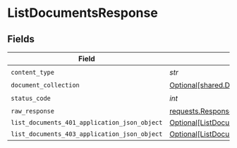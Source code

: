 # ListDocumentsResponse


## Fields

| Field                                                                                                   | Type                                                                                                    | Required                                                                                                | Description                                                                                             |
| ------------------------------------------------------------------------------------------------------- | ------------------------------------------------------------------------------------------------------- | ------------------------------------------------------------------------------------------------------- | ------------------------------------------------------------------------------------------------------- |
| `content_type`                                                                                          | *str*                                                                                                   | :heavy_check_mark:                                                                                      | N/A                                                                                                     |
| `document_collection`                                                                                   | [Optional[shared.DocumentCollection]](../../models/shared/documentcollection.md)                        | :heavy_minus_sign:                                                                                      | OK                                                                                                      |
| `status_code`                                                                                           | *int*                                                                                                   | :heavy_check_mark:                                                                                      | N/A                                                                                                     |
| `raw_response`                                                                                          | [requests.Response](https://requests.readthedocs.io/en/latest/api/#requests.Response)                   | :heavy_minus_sign:                                                                                      | N/A                                                                                                     |
| `list_documents_401_application_json_object`                                                            | [Optional[ListDocuments401ApplicationJSON]](../../models/operations/listdocuments401applicationjson.md) | :heavy_minus_sign:                                                                                      | Unauthenticated                                                                                         |
| `list_documents_403_application_json_object`                                                            | [Optional[ListDocuments403ApplicationJSON]](../../models/operations/listdocuments403applicationjson.md) | :heavy_minus_sign:                                                                                      | Forbidden                                                                                               |